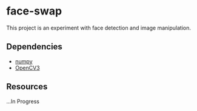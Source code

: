 # face-swap

This project is an experiment with face detection and image manipulation. 

## Dependencies
* <a href="http://www.numpy.org" target="_blank">numpy</a>
* <a href="http://opencv.org">OpenCV3</a>

## Resources
...In Progress
